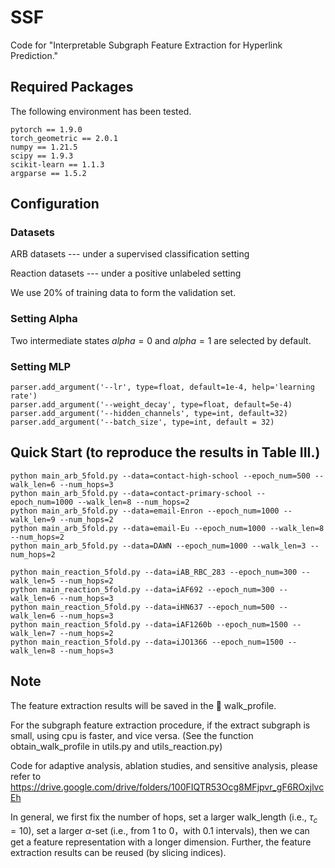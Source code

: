 # SSF
Code for "Interpretable Subgraph Feature Extraction for Hyperlink Prediction."


## Required Packages

The following environment has been tested.
```
pytorch == 1.9.0
torch_geometric == 2.0.1
numpy == 1.21.5
scipy == 1.9.3
scikit-learn == 1.1.3
argparse == 1.5.2
```



## Configuration

### Datasets

ARB datasets --- under a supervised classification setting

Reaction datasets --- under a positive unlabeled setting

We use 20% of training data to form the validation set.


### Setting Alpha

Two intermediate states $alpha = 0$ and $alpha = 1$ are selected by default.

### Setting MLP
```
parser.add_argument('--lr', type=float, default=1e-4, help='learning rate')
parser.add_argument('--weight_decay', type=float, default=5e-4)
parser.add_argument('--hidden_channels', type=int, default=32)
parser.add_argument('--batch_size', type=int, default = 32)
```


## Quick Start (to reproduce the results in Table III.)
```
python main_arb_5fold.py --data=contact-high-school --epoch_num=500 --walk_len=6 --num_hops=3
python main_arb_5fold.py --data=contact-primary-school --epoch_num=1000 --walk_len=8 --num_hops=2
python main_arb_5fold.py --data=email-Enron --epoch_num=1000 --walk_len=9 --num_hops=2
python main_arb_5fold.py --data=email-Eu --epoch_num=1000 --walk_len=8 --num_hops=2
python main_arb_5fold.py --data=DAWN --epoch_num=1000 --walk_len=3 --num_hops=2

python main_reaction_5fold.py --data=iAB_RBC_283 --epoch_num=300 --walk_len=5 --num_hops=2
python main_reaction_5fold.py --data=iAF692 --epoch_num=300 --walk_len=6 --num_hops=3
python main_reaction_5fold.py --data=iHN637 --epoch_num=500 --walk_len=6 --num_hops=3
python main_reaction_5fold.py --data=iAF1260b --epoch_num=1500 --walk_len=7 --num_hops=2
python main_reaction_5fold.py --data=iJO1366 --epoch_num=1500 --walk_len=8 --num_hops=3
```

## Note

The feature extraction results will be saved in the 📁 walk_profile.

For the subgraph feature extraction procedure, if the extract subgraph is small, using cpu is faster, and vice versa. (See the function obtain_walk_profile in utils.py and utils_reaction.py)

Code for adaptive analysis, ablation studies, and sensitive analysis, please refer to https://drive.google.com/drive/folders/100FIQTR53Ocg8MFjpvr_gF6ROxjlvcEh

In general, we first fix the number of hops, set a larger walk_length (i.e., $\tau_c=10$), set a larger $\alpha$-set (i.e., from 1 to 0，with 0.1 intervals), then we can get a feature representation with a longer dimension. Further, the feature extraction results can be reused (by slicing indices).







